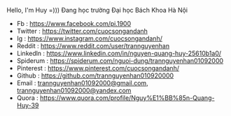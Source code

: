 Hello, I'm Huy =)))
Đang học trường Đại học Bách Khoa Hà Nội

- Fb : https://www.facebook.com/pi.1900
- Twitter : https://twitter.com/cuocsongandanh
- Ig : https://www.instagram.com/cuocsongandanh/
- Reddit : https://www.reddit.com/user/trannguyenhan
- Linkedln : https://www.linkedin.com/in/nguyen-quang-huy-25610b1a0/
- Spiderum : https://spiderum.com/nguoi-dung/trannguyenhan01092000
- Pinterest : https://www.pinterest.com/cuocsongandanh/
- Github : https://github.com/trannguyenhan010920000
- Email : trannguyenhan01092000@gmail.com, trannguyenhan01092000@yandex.com
- Quora : https://www.quora.com/profile/Nguy%E1%BB%85n-Quang-Huy-39
